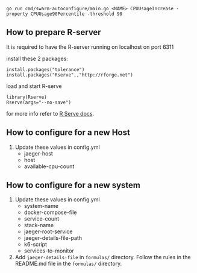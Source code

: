```
go run cmd/swarm-autoconfigure/main.go <NAME> CPUUsageIncrease -property CPUUsage90Percentile -threshold 90
```

## How to prepare R-server
It is required to have the R-server running on localhost on port 6311

install these 2 packages:
```
install.packages("tolerance")
install.packages("Rserve",,"http://rforge.net")
```

load and start R-serve
```
library(Rserve)
Rserve(args="--no-save")
```
for more info refer to [R Serve docs](https://www.rforge.net/Rserve/doc.html).


## How to configure for a new Host
1. Update these values in config.yml
   * jaeger-host
   * host
   * available-cpu-count

## How to configure for a new system
1. Update these values in config.yml
   * system-name
   * docker-compose-file
   * service-count
   * stack-name
   * jaeger-root-service
   * jaeger-details-file-path
   * k6-script
   * services-to-monitor
2. Add ```jaeger-details-file``` in ```formulas/``` directory. Follow the rules in the README.md file in the ```formulas/``` directory.